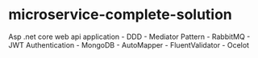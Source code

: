 # microservice-complete-solution
Asp .net core web api application - DDD - Mediator Pattern - RabbitMQ - JWT Authentication - MongoDB - AutoMapper - FluentValidator - Ocelot

